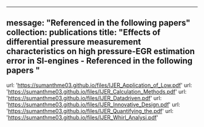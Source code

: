 
---
message: "Referenced in the following papers"
collection: publications
title: "Effects of differential pressure measurement characteristics on high pressure-EGR estimation error in SI-engines - Referenced in the following papers "
---

url: 'https://sumanthme03.github.io/files/IJER_Application_of_Low.pdf'
url: 'https://sumanthme03.github.io/files/IJER_Calculation_Methods.pdf'
url: 'https://sumanthme03.github.io/files/IJER_Datadriven.pdf'
url: 'https://sumanthme03.github.io/files/IJER_Innovative_Design.pdf'
url: 'https://sumanthme03.github.io/files/IJER_Quantifying_the.pdf'
url: 'https://sumanthme03.github.io/files/IJER_Whirl_Analysi.pdf'


